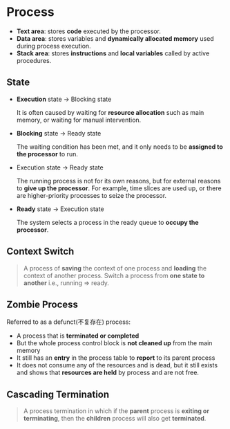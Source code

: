 # Process

- **Text area**: stores **code** executed by the processor.
- **Data area**: stores variables and **dynamically allocated memory** used during process execution.
- **Stack area**: stores **instructions** and **local variables** called by active procedures.

## State

- **Execution** state -> Blocking state
    
    It is often caused by waiting for **resource allocation** such as main memory, or waiting for manual intervention.
    
- **Blocking** state -> Ready state
    
    The waiting condition has been met, and it only needs to be **assigned to the processor** to run.
    
- Execution state -> Ready state
    
    The running process is not for its own reasons, but for external reasons to **give up the processor**. For example, time slices are used up, or there are higher-priority processes to seize the processor.
    
- **Ready** state -> Execution state
    
    The system selects a process in the ready queue to **occupy the processor**.
    

## Context Switch

> A process of **saving** the context of one process and **loading** the context of another process. Switch a process from **one state to another** i.e., running ⇒ ready.
> 

## Zombie Process

Referred to as a defunct(不复存在) process:

- A process that is **terminated or completed**
- But the whole process control block is **not cleaned up** from the main memory
- It still has an **entry** in the process table to **report** to its parent process
- It does not consume any of the resources and is dead, but it still exists and shows that **resources are held** by process and are not free.

## C**ascading Termination**

> A process termination in which if the **parent** process is **exiting or terminating**, then the **children** process will also get **terminated**.
>